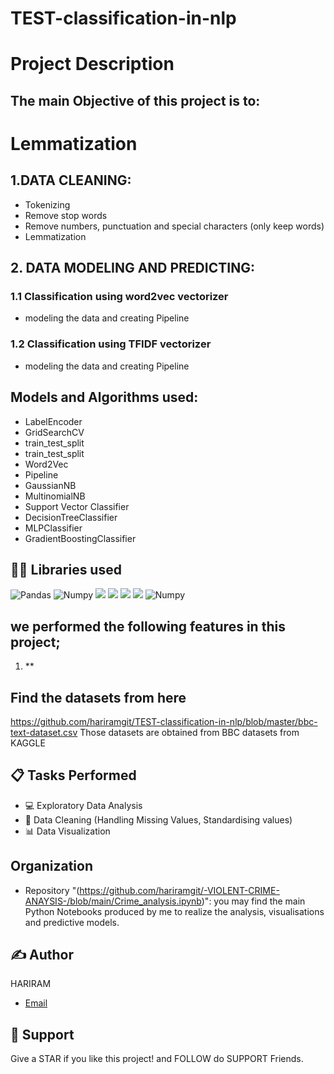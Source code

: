 # TEST-classification-in-nlp


# Project Description
## The main Objective of this project is to:

# Lemmatization
## 1.DATA CLEANING:
- Tokenizing 
- Remove stop words
- Remove numbers, punctuation and special characters (only keep words)
- Lemmatization

## 2. DATA MODELING AND PREDICTING:
  ### 1.1 Classification using word2vec vectorizer
  - modeling the data and creating Pipeline

  ### 1.2 Classification using TFIDF vectorizer
  - modeling the data and creating Pipeline



## Models and Algorithms used:
- LabelEncoder
- GridSearchCV
- train_test_split
- train_test_split
- Word2Vec
- Pipeline
- GaussianNB
- MultinomialNB
- Support Vector Classifier
- DecisionTreeClassifier
- MLPClassifier
- GradientBoostingClassifier




## 👩‍💻 Libraries used
![Pandas](https://img.shields.io/badge/Pandas-2C2D72?style=for-the-badge&logo=pandas&logoColor=white)
![Numpy](https://img.shields.io/badge/Numpy-ffee4a?style=for-the-badge&logo=numpy&logoColor=white)
![](https://img.shields.io/badge/scikitlearn-0969DA.svg?style=for-the-badge&logo=scikit-learn&logoColor=white)
![](https://img.shields.io/badge/Matplotlib-fe9600?style=for-the-badge&logo=matplotlib&logoColor=white)
![](https://img.shields.io/badge/seaborn-0A3069?style=for-the-badge&logo=Seaborn&logoColor=white)
![](https://img.shields.io/badge/Scipy-B6E3FF?style=for-the-badge&logo=Scipy&logoColor=white)
![Numpy](https://img.shields.io/badge/Numpy-084156?style=for-the-badge&logo=numpy&logoColor=0C96C8)


## we performed the following features in this project;
1. **

## Find the datasets from here 

https://github.com/hariramgit/TEST-classification-in-nlp/blob/master/bbc-text-dataset.csv
Those datasets are obtained from BBC datasets from KAGGLE

## 📋 Tasks Performed
* 💻 Exploratory Data Analysis 
* 🧹 Data Cleaning (Handling Missing Values, Standardising values) 
* 📊 Data Visualization


## Organization
- Repository "(https://github.com/hariramgit/-VIOLENT-CRIME-ANAYSIS-/blob/main/Crime_analysis.ipynb)": you may find the main Python Notebooks produced by me to realize the analysis, visualisations and predictive models.


## ✍️ Author
HARIRAM
* [Email](mailto:hariramhdmp@gmail.com)


## 🤝 Support

Give a STAR if you like this project! and FOLLOW do SUPPORT Friends.
